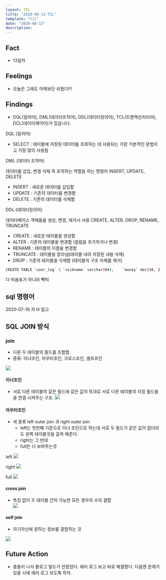 ```yaml
---
layout: TIL
title: "2020-08-13-TIL"
template: "til"
date: "2020-08-13"
description: 
---
```


## Fact

- 13일차

## Feelings

- 오늘은 그래도 어제보단 쉬웠다!!!

## Findings

- DQL(질의어), DML(데이터조작어), DDL(데이터정의어), TCL(트랜잭션처리어), DCL(데이터제어어)가 있습니다.

DQL (질의어)

 - SELECT : 테이블에 저장된 데이터를 조회하는 데 사용되는 가장 기본적인 문법이고 가장 많이 사용됨

DML (데이터 조작어) 

 데이터를 삽입, 변경 삭제 즉 조작하는 역할을 하는 명령어 INSERT, UPDATE, DELETE
- INSERT : 새로운 데이터를 삽입함
- UPDATE : 기존의 데이터를 변경함
- DELETE : 기존의 데이터를 삭제함

DDL (데이터정의어)

데이터베이스 객체들을 생성, 변경, 제거시 사용 CREATE, ALTER, DROP, RENAME, TRUNCATE
- CREATE : 새로운 테이블을 생성함
- ALTER : 기존의 테이블을 변경함 (컬럼을 추가하거나 변경)
- RENAME : 테이블의 이름을 변경함
- TRUNCATE : 테이블을 잘라냄(테이블 내의 저장된 내용 삭제)
- DROP : 기존의 테이블을 삭제함 (테이블의 구조 자체를 제거)

```bash
CREATE TABLE `user_log` ( `nickname` varchar(64),    `money` dec(10, 2),     `last_visit` datetime);
```

다 따옴표가 아니라 빽틱

## sql 명령어 

2020-07-16 자 til 참고

## SQL JOIN 방식

### join 
- 다른 두 테이블의 필드를 조합함.
- 종류: 이너조인, 아우터조인, 크로스조인, 셀프조인 

![](https://t1.daumcdn.net/cfile/tistory/99D8503D5CEA4CBC11)

#### 이너조인

- 서로 다른 테이블의 같은 필드에 같은 값의 토대로 서로 다른 테이블의 지정 필드들을 연결 시켜주는 구조.
![](https://t1.daumcdn.net/cfile/tistory/99318F3D5CEA66CC37)
#### 아우터조인

- 세 종류 left outer join 과 right outer join
  - left는 첫번째 기준으로 이너 조인으로 하는데 서로 두 필드가 같은 값이 없더라도 왼쪽 테이블것을 출력 해준다.
  - right는 그 반대
  - full은 다 보여주는것
  
left
![](https://t1.daumcdn.net/cfile/tistory/9977F73B5CEA689D04)

right
![](https://t1.daumcdn.net/cfile/tistory/99744F4D5CEA6B2819)

full
![](https://t1.daumcdn.net/cfile/tistory/99C7D64B5CEA6B3C13)


#### cross join

- 특징 없이 두 테이블 간의 가능한 모든 경우의 수의 결합  
![](https://t1.daumcdn.net/cfile/tistory/998CE94E5CEA6C650E)

#### self join

- 자기자신에 원하는 정보를 결합하는 것

![](https://t1.daumcdn.net/cfile/tistory/9997AF475CEA713605)


## Future Action

- 충돌이 나서 블로그 빌드가 안됬었다. 에러 로그 보고 바로 해결했다. 다음엔 문제가 있을 시에 에러 로그 보도록 하자.



